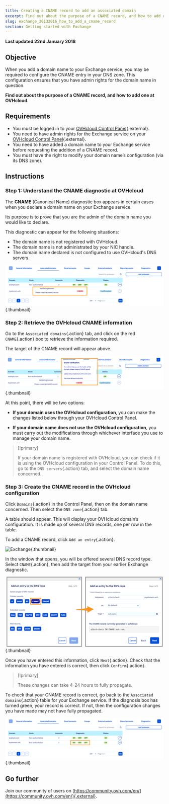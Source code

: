 ```yaml
---
title: Creating a CNAME record to add an associated domain
excerpt: Find out about the purpose of a CNAME record, and how to add one at OVHcloud
slug: exchange_20132016_how_to_add_a_cname_record
section: Getting started with Exchange
---
```


**Last updated 22nd January 2018**

## Objective

When you add a domain name to your Exchange service, you may be required to configure the CNAME entry in your DNS zone. This configuration ensures that you have admin rights for the domain name in question.

**Find out about the purpose of a CNAME record, and how to add one at OVHcloud.**

## Requirements

- You must be logged in to your [OVHcloud Control Panel](https://www.ovh.com/auth/?action=gotomanager&from=https://www.ovh.ie/&ovhSubsidiary=ie){.external}.
- You need to have admin rights for the Exchange service on your [OVHcloud Control Panel](https://www.ovh.com/auth/?action=gotomanager&from=https://www.ovh.ie/&ovhSubsidiary=ie){.external}.
- You need to have added a domain name to your Exchange service before requesting the addition of a CNAME record.
- You must have the right to modify your domain name’s configuration (via its DNS zone).

## Instructions

### Step 1: Understand the CNAME diagnostic at OVHcloud

The **CNAME** (Canonical Name) diagnostic box appears in certain cases when you declare a domain name on your Exchange service.

Its purpose is to prove that you are the admin of the domain name you would like to declare.

This diagnostic can appear for the following situations:

- The domain name is not registered with OVHcloud.
- The domain name is not administrated by your NIC handle.
- The domain name declared is not configured to use OVHcloud's DNS servers.

![Exchange](images/cname_exchange_diagnostic.png){.thumbnail}

### Step 2: Retrieve the OVHcloud CNAME information

Go to the `Associated domains`{.action} tab, and click on the red `CNAME`{.action} box to retrieve the information required.

The target of the CNAME record will appear above.

![Exchange](images/cname_exchange_informations.png){.thumbnail}

At this point, there will be two options:

- **If your domain uses the OVHcloud configuration**, you can make the changes listed below through your OVHcloud Control Panel.

- **If your domain name does not use the OVHcloud configuration**, you must carry out the modifications through whichever interface you use to manage your domain name.

> [!primary]
>
> If your domain name is registered with OVHcloud, you can check if it is using the OVHcloud configuration in your Control Panel. To do this, go to the `DNS servers`{.action} tab, and select the domain name concerned.
>

### Step 3: Create the CNAME record in the OVHcloud configuration

Click `Domains`{.action} in the Control Panel, then on the domain name concerned. Then select the `DNS zone`{.action} tab.

A table should appear. This will display your OVHcloud domain’s configuration. It is made up of several DNS records, one per row in the table.

To add a CNAME record, click `Add an entry`{.action}.

![Exchange](images/cname_exchange_add_entry_step1.png){.thumbnail}

In the window that opens, you will be offered several DNS record type. Select `CNAME`{.action}, then add the target from your earlier Exchange diagnostic.

![Exchange](images/cname_add_entry_dns_zone.png){.thumbnail}

Once you have entered this information, click `Next`{.action}. Check that the information you have entered is correct, then click `Confirm`{.action}.

> [!primary]
>
> These changes can take 4-24 hours to fully propagate.
>

To check that your CNAME record is correct, go back to the `Associated domains`{.action} table for your Exchange service. If the diagnosis box has turned green, your record is correct. If not, then the configuration changes you have made may not have fully propagated.

![Exchange](images/cname_exchange_diagnostic_green.png){.thumbnail}

## Go further

Join our community of users on [https://community.ovh.com/en/](https://community.ovh.com/en/){.external}.
